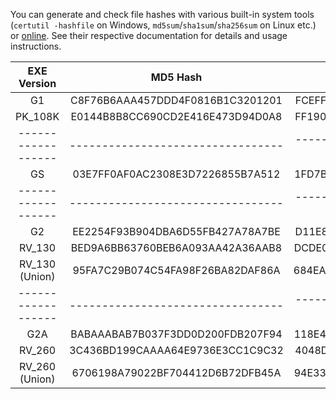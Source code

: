 You can generate and check file hashes with various built-in system tools (`certutil -hashfile` on Windows, `md5sum`/`sha1sum`/`sha256sum` on Linux etc.) or [online](http://onlinemd5.com/). See their respective documentation for details and usage instructions.


| EXE Version		 | MD5 Hash							 | SHA1 Hash								 | SHA-256 Hash														 |
| :----------------: | :-------------------------------: | :---------------------------------------: | :---------------------------------------------------------------: |
| G1				 | C8F76B6AAA457DDD4F0816B1C3201201	 | FCEFF7BBF4544239F75B7787BDBB83517BA2D8B0	 | BD8D07C8C33024446F7FD458A10A844D9B8F598D8FC0B30656931F3B5AFE751F	 |
| PK_108K			 | E0144B8B8CC690CD2E416E473D94D0A8	 | FF1909D1A50F260E87C1598D81ED21B448279F67	 | 4A6920BF69A259EFDBB94DBCD8DDD4A0AC81D4D39711A2D6DF0026E9439EFFBC	 |
| ------------------ | --------------------------------- | ----------------------------------------- | ----------------------------------------------------------------- |
| GS				 | 03E7FF0AF0AC2308E3D7226855B7A512	 | 1FD7B255C28179DF303B21A05E85122B10BA99AE	 | BB8474834A15CBFEA24E2110B60199BB27B0CF64B191D66056B6BCD05ADB6E78	 |
| ------------------ | --------------------------------- | ----------------------------------------- | ----------------------------------------------------------------- |
| G2				 | EE2254F93B904DBA6D55FB427A78A7BE	 | D11E833EDE61FABA9A00612AE0FE4E9B0C7EC51A	 | 3BD8D8231A91DEF11060C8D1E23B28608EA8A38614D621E4EA07BADD60CA5E36	 |
| RV_130			 | BED9A6BB63760BEB6A093AA42A36AAB8	 | DCDE02F4B7554646D725800DFDB531F992AE8459	 | 4BCC611FC7580481897B10F699B7905660D5F05A0A1AB05F079A4A17251B08AE	 |
| RV_130 (Union)	 | 95FA7C29B074C54FA98F26BA82DAF86A	 | 684EA0C0DAF3CE1C34B5AE61C22DD75BBF3F5488	 | 7B0CC59ADF01CF07E704D98F545F0A8B5A76EAD309031EAF1455D2AEC0C9C22B	 |
| ------------------ | --------------------------------- | ----------------------------------------- | ----------------------------------------------------------------- |
| G2A				 | BABAAABAB7B037F3DD0D200FDB207F94	 | 118E4D156AD9B9124C4F376365C2B16E1F65920C	 | 8991DC1828B95D18F834796F8EB286AC66DFCD03D3AFF5BE14BED880DE73A9CD	 |
| RV_260			 | 3C436BD199CAAAA64E9736E3CC1C9C32	 | 4048D6A481F2700A572660A3E720EF179229A782	 | 0DB608FD3836541AAA931DC1C4FB6A3810D8C4A8FBE49C6934A512C7FB5CC35B	 |
| RV_260 (Union)	 | 6706198A79022BF704412D6B72DFB45A	 | 94E335B1355C05E67356A1CE1B99FE4CD51C08FC	 | 0655B4811E008A353CE372FDE463EF00B6101F3E89BE850E2F14980140447C7F	 |
